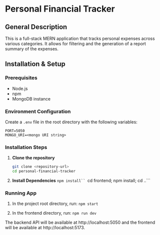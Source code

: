 # Personal Financial Tracker

## General Description
This is a full-stack MERN application that tracks personal expenses across various categories. It allows for filtering and the generation of a report summary of the expenses.


## Installation & Setup

### Prerequisites
- Node.js
- npm
- MongoDB instance

### Environment Configuration
Create a `.env` file in the root directory with the following variables:

```
PORT=5050
MONGO_URI=<mongo URI string>
```

### Installation Steps

1. **Clone the repository**
   ```bash
   git clone <repository-url>
   cd personal-financial-tracker
   ```

2. **Install Dependencies**
    ```npm install``
    ```cd frontend; npm install; cd ..```

### Running App

1. In the project root directory, run:
```npm start```

2. In the frontend directory, run: ```npm run dev```


The backend API will be available at http://localhost:5050 and the frontend will be available at http://localhost:5173.